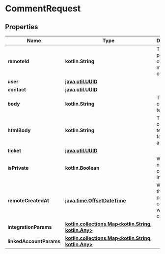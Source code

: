 
# CommentRequest

## Properties
Name | Type | Description | Notes
------------ | ------------- | ------------- | -------------
**remoteId** | **kotlin.String** | The third-party API ID of the matching object. |  [optional]
**user** | [**java.util.UUID**](java.util.UUID.md) |  |  [optional]
**contact** | [**java.util.UUID**](java.util.UUID.md) |  |  [optional]
**body** | **kotlin.String** | The comment&#39;s text body. |  [optional]
**htmlBody** | **kotlin.String** | The comment&#39;s text body formatted as html. |  [optional]
**ticket** | [**java.util.UUID**](java.util.UUID.md) |  |  [optional]
**isPrivate** | **kotlin.Boolean** | Whether or not the comment is internal. |  [optional]
**remoteCreatedAt** | [**java.time.OffsetDateTime**](java.time.OffsetDateTime.md) | When the third party&#39;s comment was created. |  [optional]
**integrationParams** | [**kotlin.collections.Map&lt;kotlin.String, kotlin.Any&gt;**](kotlin.Any.md) |  |  [optional]
**linkedAccountParams** | [**kotlin.collections.Map&lt;kotlin.String, kotlin.Any&gt;**](kotlin.Any.md) |  |  [optional]



